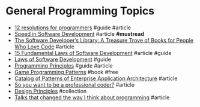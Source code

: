 # General Programming Topics

- [12 resolutions for programmers](http://matt.might.net/articles/programmers-resolutions) #guide #article
- [Speed in Software Development](https://www.targetprocess.com/articles/speed-in-software-development) #article **#mustread**
- [The Software Developer’s Library: A Treasure Trove of Books for People Who Love Code](https://medium.com/javascript-scene/the-software-developer-s-library-a-treasure-trove-of-books-for-people-who-love-code-f9bc92c7883b#.erybyoog1) #article
- [15 Fundamental Laws of Software Development](http://www.exceptionnotfound.net/fundamental-laws-of-software-development/) #article #guide
- [Laws of Software Development](http://www.globalnerdy.com/2007/07/18/laws-of-software-development/) #guide
- [Programming Principles](http://webpro.github.io/programming-principles/) #guide #article
- [Game Programming Patterns](http://gameprogrammingpatterns.com/contents.html) #book #free
- [Catalog of Patterns of Enterprise Application Architecture](http://martinfowler.com/eaaCatalog/index.html) #article
- [So you want to be a professional coder?](https://medium.com/javascript-scene/so-you-want-to-be-a-professional-coder-a3b5deb5329f#.3oqu8uemh) #article
- [Design Principles](https://principles.adactio.com/) #collection
- [Talks that changed the way I think about programming](http://www.opowell.com/post/talks-that-changed-the-way-i-think-about-programming/) #article